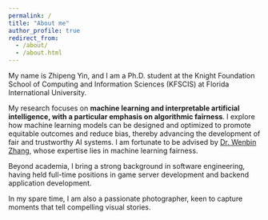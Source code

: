 ```yaml
---
permalink: /
title: "About me"
author_profile: true
redirect_from: 
  - /about/
  - /about.html
---
```


My name is Zhipeng Yin, and I am a Ph.D. student at the Knight Foundation School of Computing and Information Sciences (KFSCIS) at Florida International University.

My research focuses on **machine learning and interpretable artificial intelligence, with a particular emphasis on algorithmic fairness**. I explore how machine learning models can be designed and optimized to promote equitable outcomes and reduce bias, thereby advancing the development of fair and trustworthy AI systems. I am fortunate to be advised by [Dr. Wenbin Zhang](https://users.cs.fiu.edu/~wbzhang/), whose expertise lies in machine learning fairness.

Beyond academia, I bring a strong background in software engineering, having held full-time positions in game server development and backend application development.

In my spare time, I am also a passionate photographer, keen to capture moments that tell compelling visual stories.


<div style="width: 200px; height: 150px;  padding-top: 100px;">
<script type="text/javascript" id="clustrmaps" src="//clustrmaps.com/map_v2.js?d=6jOsUZ0JJIOZZ-Evk6g6jVCZ7PKtlYAKQFCzTtMNug4&cl=ffffff&w=a"></script>
</div>


